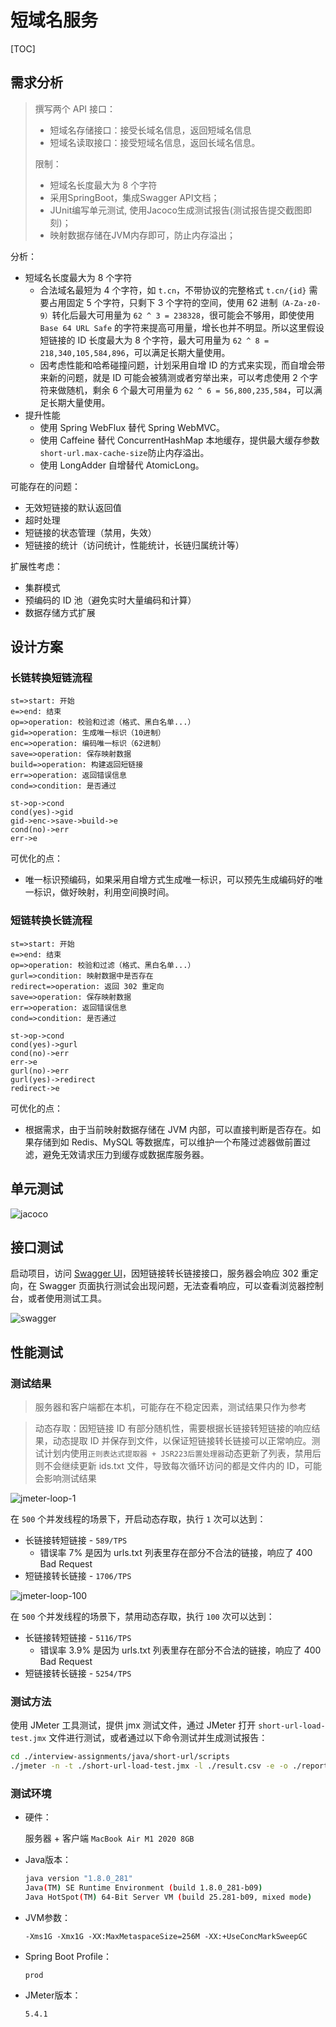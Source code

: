 # 短域名服务

[TOC]

## 需求分析

> 撰写两个 API 接口：
>
> - 短域名存储接口：接受长域名信息，返回短域名信息
> - 短域名读取接口：接受短域名信息，返回长域名信息。
>
> 限制：
>
> - 短域名长度最大为 8 个字符
> - 采用SpringBoot，集成Swagger API文档；
> - JUnit编写单元测试, 使用Jacoco生成测试报告(测试报告提交截图即刻)；
> - 映射数据存储在JVM内存即可，防止内存溢出；

分析：

- 短域名长度最大为 8 个字符
  - 合法域名最短为 4 个字符，如 `t.cn`，不带协议的完整格式 `t.cn/{id}` 需要占用固定 5 个字符，只剩下 3 个字符的空间，使用 62 进制`（A-Za-z0-9）`转化后最大可用量为 `62 ^ 3 = 238328`，很可能会不够用，即使使用 `Base 64 URL Safe` 的字符来提高可用量，增长也并不明显。所以这里假设短链接的 ID 长度最大为 8 个字符，最大可用量为 `62 ^ 8 = 218,340,105,584,896`，可以满足长期大量使用。
  - 因考虑性能和哈希碰撞问题，计划采用自增 ID 的方式来实现，而自增会带来新的问题，就是 ID 可能会被猜测或者穷举出来，可以考虑使用 2 个字符来做随机，剩余 6 个最大可用量为 `62 ^ 6 = 56,800,235,584`，可以满足长期大量使用。
- 提升性能
  - 使用 Spring WebFlux 替代 Spring WebMVC。
  - 使用 Caffeine 替代 ConcurrentHashMap 本地缓存，提供最大缓存参数 `short-url.max-cache-size`防止内存溢出。
  - 使用 LongAdder 自增替代 AtomicLong。




可能存在的问题：

- 无效短链接的默认返回值
- 超时处理
- 短链接的状态管理（禁用，失效）
- 短链接的统计（访问统计，性能统计，长链归属统计等）



扩展性考虑：
- 集群模式
- 预编码的 ID 池（避免实时大量编码和计算）
- 数据存储方式扩展



## 设计方案

### 长链转换短链流程

```flow
st=>start: 开始
e=>end: 结束
op=>operation: 校验和过滤（格式、黑白名单...）
gid=>operation: 生成唯一标识（10进制）
enc=>operation: 编码唯一标识（62进制）
save=>operation: 保存映射数据
build=>operation: 构建返回短链接
err=>operation: 返回错误信息
cond=>condition: 是否通过

st->op->cond
cond(yes)->gid
gid->enc->save->build->e
cond(no)->err
err->e
```

可优化的点：

- 唯一标识预编码，如果采用自增方式生成唯一标识，可以预先生成编码好的唯一标识，做好映射，利用空间换时间。



### 短链转换长链流程

```flow
st=>start: 开始
e=>end: 结束
op=>operation: 校验和过滤（格式、黑白名单...）
gurl=>condition: 映射数据中是否存在
redirect=>operation: 返回 302 重定向
save=>operation: 保存映射数据
err=>operation: 返回错误信息
cond=>condition: 是否通过

st->op->cond
cond(yes)->gurl
cond(no)->err
err->e
gurl(no)->err
gurl(yes)->redirect
redirect->e
```

可优化的点：

- 根据需求，由于当前映射数据存储在 JVM 内部，可以直接判断是否存在。如果存储到如 Redis、MySQL 等数据库，可以维护一个布隆过滤器做前置过滤，避免无效请求压力到缓存或数据库服务器。



## 单元测试

![jacoco](./images/jacoco.png)



## 接口测试

启动项目，访问 [Swagger UI](http://localhost:8080/swagger-ui/index.html)，因短链接转长链接接口，服务器会响应 302 重定向，在 Swagger 页面执行测试会出现问题，无法查看响应，可以查看浏览器控制台，或者使用测试工具。

![swagger](./images/swagger.jpg)




## 性能测试


### 测试结果

> 服务器和客户端都在本机，可能存在不稳定因素，测试结果只作为参考

> 动态存取：因短链接 ID 有部分随机性，需要根据长链接转短链接的响应结果，动态提取 ID 并保存到文件，以保证短链接转长链接可以正常响应。测试计划内使用`正则表达式提取器 + JSR223后置处理器`动态更新了列表，禁用后则不会继续更新 ids.txt 文件，导致每次循环访问的都是文件内的 ID，可能会影响测试结果



![jmeter-loop-1](./images/jmeter-loop-1.jpg)

在 `500` 个并发线程的场景下，开启动态存取，执行 `1` 次可以达到：

- 长链接转短链接 - `589/TPS`
  - 错误率 7% 是因为 urls.txt 列表里存在部分不合法的链接，响应了 400 Bad Request
- 短链接转长链接 - `1706/TPS`



![jmeter-loop-100](./images/jmeter-loop-100.jpg)

在 `500` 个并发线程的场景下，禁用动态存取，执行 `100` 次可以达到：

- 长链接转短链接 - `5116/TPS`
  - 错误率 3.9% 是因为 urls.txt 列表里存在部分不合法的链接，响应了 400 Bad Request
- 短链接转长链接 - `5254/TPS`



### 测试方法

使用 JMeter 工具测试，提供 jmx 测试文件，通过 JMeter 打开 `short-url-load-test.jmx` 文件进行测试，或者通过以下命令测试并生成测试报告：

```bash
cd ./interview-assignments/java/short-url/scripts
./jmeter -n -t ./short-url-load-test.jmx -l ./result.csv -e -o ./report/
```



### 测试环境

- 硬件：

  服务器 + 客户端 `MacBook Air M1 2020 8GB`

- Java版本：

  ```bash
  java version "1.8.0_281"
  Java(TM) SE Runtime Environment (build 1.8.0_281-b09)
  Java HotSpot(TM) 64-Bit Server VM (build 25.281-b09, mixed mode)
  ```

- JVM参数：

  `-Xms1G -Xmx1G -XX:MaxMetaspaceSize=256M -XX:+UseConcMarkSweepGC`

- Spring Boot Profile：

  `prod`

- JMeter版本：

  `5.4.1`
